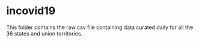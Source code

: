 # incovid19
This folder contains the raw csv file containing data curated daily 
for all the 36 states and union territories.
